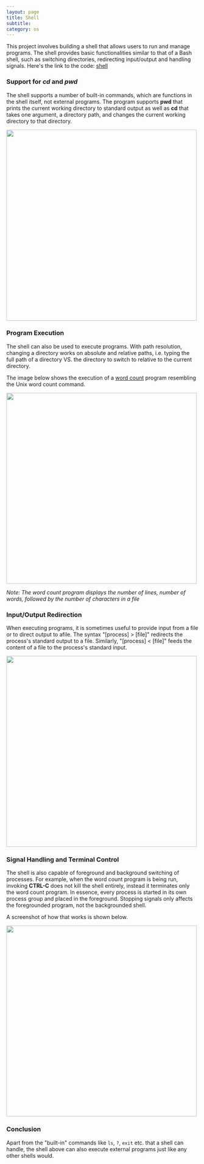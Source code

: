 ```yaml
---
layout: page
title: Shell
subtitle: 
category: os
---
```


This project involves building a shell that allows users to run and manage programs. The shell provides basic functionalities similar to that of a Bash shell, such as switching directories, redirecting input/output and handling signals. Here's the link to the code: [shell](https://github.com/simpeijie/Operating-Systems/tree/master/shell)

### Support for ***cd*** and ***pwd***

The shell supports a number of built-in commands, which are functions in the shell itself, not external programs. The program supports **pwd** that prints the current working directory to standard output as well as **cd** that takes one argument, a directory path, and changes the current working directory to that directory.  

<img src="{{ site.baseurl }}/images/cd-pwd.png" width="500" class="center-image">

### Program Execution

The shell can also be used to execute programs. With path resolution, changing a directory works on absolute and relative paths, i.e. typing the full path of a directory VS. the directory to switch to relative to the current directory. 

The image below shows the execution of a [word count](https://github.com/simpeijie/CS162-Operating-Systems/tree/master/word_count) program resembling the Unix word count command. 

<img src="{{ site.baseurl }}/images/exe.png" width="500" class="center-image">

*Note: The word count program displays the number of lines, number of words, followed by the number of characters in a file*

### Input/Output Redirection

When executing programs, it is sometimes useful to provide input from a file or to direct output to afile. The syntax "[process] > [file]" redirects the process's standard output to a file. Similarly, "[process] < [file]" feeds the content of a file to the process's standard input. 

<img src="{{ site.baseurl }}/images/input-output.png" width="500" class="center-image">

### Signal Handling and Terminal Control

The shell is also capable of foreground and background switching of processes. For example, when the word count program is being run, invoking **CTRL-C** does not kill the shell entirely, instead it terminates only the word count program. In essence, every process is started in its own process group and placed in the foreground. Stopping signals only affects the foregrounded program, not the backgrounded shell.

A screenshot of how that works is shown below. 

<img src="{{ site.baseurl }}/images/foreground-background.png" width="500" class="center-image">

### Conclusion

Apart from the "built-in" commands like `ls`, `?`, `exit` etc. that a shell can handle, the shell above can also execute external programs just like any other shells would. 


